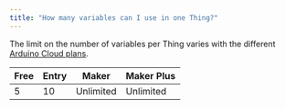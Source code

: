 ```yaml
---
title: "How many variables can I use in one Thing?"
---
```


The limit on the number of variables per Thing varies with the different [Arduino Cloud plans](https://www.arduino.cc/cloud/plans).

| Free | Entry | Maker     | Maker Plus |
|------|-------|-----------|------------|
| 5    | 10    | Unlimited | Unlimited  |
